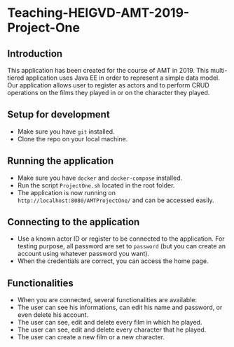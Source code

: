 # Teaching-HEIGVD-AMT-2019-Project-One
## Introduction
This application has been created for the course of AMT in 2019. This multi-tiered application uses Java EE in order to represent a simple data model. Our application allows user to register as actors and to perform CRUD operations on the films they played in or on the character they played.

## Setup for development

- Make sure you have `git` installed.
- Clone the repo on your local machine.

## Running the application

- Make sure you have `docker` and `docker-compose` installed.
- Run the script `ProjectOne.sh` located in the root folder.
- The application is now running on `http://localhost:8080/AMTProjectOne/` and can be accessed easily.

## Connecting to the application

- Use a known actor ID or register to be connected to the application. For testing purpose, all password are set to `password` (but you can create an account using whatever password you want).
- When the credentials are correct, you can access the home page.

## Functionalities

- When you are connected, several functionalities are available:
 - The user can see his informations, can edit his name and password, or even delete his account.
 - The user can see, edit and delete every film in which he played.
 - The user can see, edit and delete every character that he played.
 - The user can create a new film or a new character.
